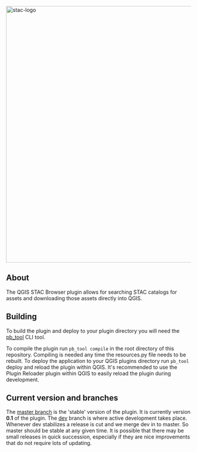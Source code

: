 <img src="https://github.com/radiantearth/stac-site/raw/master/images/logo/stac-030-long.png" alt="stac-logo" width="700"/>

## About

The QGIS STAC Browser plugin allows for searching STAC catalogs for assets and downloading those assets directly into QGIS.
## Building

To build the plugin and deploy to your plugin directory you will need the [pb_tool](http://g-sherman.github.io/plugin_build_tool/) CLI tool.

To compile the plugin run `pb_tool compile` in the root directory of this repository. 
Compiling is needed any time the resources.py file needs to be rebuilt. 
To deploy the application to your QGIS plugins directory run `pb_tool` deploy and reload the plugin within QGIS.
It's recommended to use the Plugin Reloader plugin within QGIS to easily reload the plugin during development.
## Current version and branches

The [master branch](https://github.com/kbgg/qgis-stac-browser/tree/master) is the 'stable' version of the plugin. It is currently version 
**0.1** of the plugin. The 
[dev](https://github.com/kbgg/qgis-stac-browser/tree/dev) branch is where active development takes place. 
Whenever dev stabilizes a release is cut and we merge dev in to master. So master should be stable at any given time.
It is possible that there may be small releases in quick succession, especially if they are nice improvements that do 
not require lots of updating.
